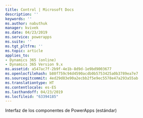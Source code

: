 ```yaml
---
title: Control | Microsoft Docs
description: ''
keywords: ''
ms.author: nabuthuk
manager: kvivek
ms.date: 04/23/2019
ms.service: powerapps
ms.suite: ''
ms.tgt_pltfrm: ''
ms.topic: article
applies_to:
- Dynamics 365 (online)
- Dynamics 365 Version 9.x
ms.assetid: a547ac7f-2b9f-4e1b-8d9d-1e9bd9003677
ms.openlocfilehash: b80f759c94d4590acdb0b5753425a0b3789ea7e7
ms.sourcegitcommit: 4ed29d83e90a2ecbb2f5e9ec5578e47a293a55ab
ms.translationtype: HT
ms.contentlocale: es-ES
ms.lasthandoff: 04/23/2019
ms.locfileid: "63394185"
---
```

Interfaz de los componentes de PowerApps (estándar)

